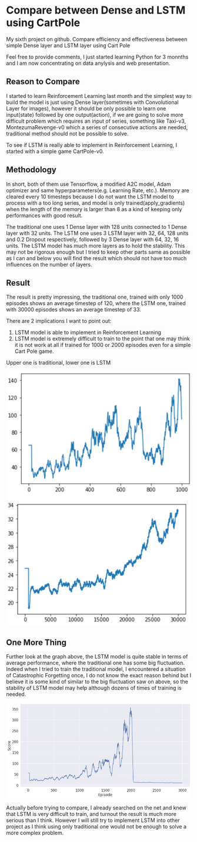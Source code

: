 # Compare between Dense and LSTM using CartPole
My sixth project on github. Compare efficiency and effectiveness between simple Dense layer and LSTM layer using Cart Pole

Feel free to provide comments, I just started learning Python for 3 monnths and I am now concentrating on data anylysis and web presentation.

## Reason to Compare
I started to learn Reinforcement Learning last month and the simplest way to build the model is just using Dense layer(sometimes with Convolutional Layer for images), however it should be only possible to learn one input(state) followed by one output(action), if we are going to solve more difficult problem which requires an input of series, something like Taxi-v3, MontezumaRevenge-v0 which a series of consecutive actions are needed, traditional method should not be possible to solve.

To see if LSTM is really able to implement in Reinforcement Learning, I started with a simple game CartPole-v0. 

## Methodology
In short, both of them use Tensorflow, a modified A2C model, Adam optimizer and same hyperparameters(e.g. Learning Rate, etc.).
Memory are cleared every 10 timesteps because I do not want the LSTM model to process with a too long series, and model is only trained(apply_gradients) when the length of the memory is larger than 8 as a kind of keeping only performances with good result.

The traditional one uses 1 Dense layer with 128 units connected to 1 Dense layer with 32 units.
The LSTM one uses 3 LSTM layer with 32, 64, 128 units and 0.2 Dropout respectively, followed by 3 Dense layer with 64, 32, 16 units.
The LSTM model has much more layers as to hold the stability. This may not be rigorous enough but I tried to keep other parts same as possible as I can and below you will find the result which should not have too much influences on the number of layers.

## Result
The result is pretty impressing, the traditional one, trained with only 1000 episodes shows an average timestep of 120, where the LSTM one, trained with 30000 episodes shows an average timestep of 33.

There are 2 implications I want to point out:
1. LSTM model is able to implement in Reinforcement Learning
2. LSTM model is extremely difficult to train to the point that one may think it is not work at all if trained for 1000 or 2000 episodes even for a simple Cart Pole game.

Upper one is traditional, lower one is LSTM

![image](https://github.com/leolui2004/cartpole_compare/blob/master/cartpole_timestep.png)

## One More Thing
Further look at the graph above, the LSTM model is quite stable in terms of average performance, where the traditional one has some big fluctuation. Indeed when I tried to train the traditional model, I encountered a situation of Catastrophic Forgetting once, I do not know the exact reason behind but I believe it is some kind of similar to the big fluctuation saw on above, so the stability of LSTM model may help although dozens of times of training is needed.

![image](https://github.com/leolui2004/cartpole_compare/blob/master/cartpole_catastrophic.png)

Actually before trying to compare, I already searched on the net and knew that LSTM is very difficult to train, and turnout the result is much more serious than I think. However I will still try to implement LSTM into other project as I think using only traditional one would not be enough to solve a more complex problem.
